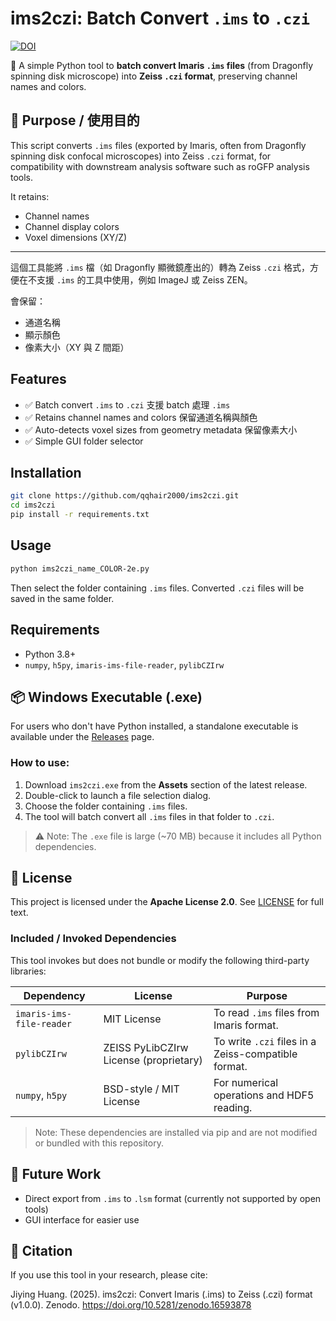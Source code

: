 # ims2czi: Batch Convert `.ims` to `.czi`
[![DOI](https://zenodo.org/badge/DOI/10.5281/zenodo.16593878.svg)](https://doi.org/10.5281/zenodo.16593878)

🧬 A simple Python tool to **batch convert Imaris `.ims` files** (from Dragonfly spinning disk microscope) into **Zeiss `.czi` format**, preserving channel names and colors.

## 🧾 Purpose / 使用目的

This script converts `.ims` files (exported by Imaris, often from Dragonfly spinning disk confocal microscopes) into Zeiss `.czi` format, for compatibility with downstream analysis software such as roGFP analysis tools.

It retains:
- Channel names
- Channel display colors
- Voxel dimensions (XY/Z)

---

這個工具能將 `.ims` 檔（如 Dragonfly 顯微鏡產出的）轉為 Zeiss `.czi` 格式，方便在不支援 `.ims` 的工具中使用，例如 ImageJ 或 Zeiss ZEN。

會保留：
- 通道名稱
- 顯示顏色
- 像素大小（XY 與 Z 間距）


## Features
- ✅ Batch convert `.ims` to `.czi` 支援 batch 處理 `.ims`
- ✅ Retains channel names and colors 保留通道名稱與顏色
- ✅ Auto-detects voxel sizes from geometry metadata 保留像素大小
- ✅ Simple GUI folder selector


## Installation

```bash
git clone https://github.com/qqhair2000/ims2czi.git
cd ims2czi
pip install -r requirements.txt
```


## Usage

```bash
python ims2czi_name_COLOR-2e.py
```

Then select the folder containing `.ims` files. Converted `.czi` files will be saved in the same folder.


## Requirements

- Python 3.8+
- `numpy`, `h5py`, `imaris-ims-file-reader`, `pylibCZIrw`

  
## 📦 Windows Executable (.exe)

For users who don't have Python installed, a standalone executable is available under the [Releases](https://github.com/qqhair2000/ims2czi/releases) page.

### How to use:
1. Download `ims2czi.exe` from the **Assets** section of the latest release.
2. Double-click to launch a file selection dialog.
3. Choose the folder containing `.ims` files.
4. The tool will batch convert all `.ims` files in that folder to `.czi`.

> ⚠️ Note: The `.exe` file is large (~70 MB) because it includes all Python dependencies.


## 📄 License

This project is licensed under the **Apache License 2.0**. See [LICENSE](./LICENSE) for full text.


### Included / Invoked Dependencies

This tool invokes but does not bundle or modify the following third-party libraries:

| Dependency                  | License                                     | Purpose                                                        |
|----------------------------|---------------------------------------------|----------------------------------------------------------------|
| `imaris-ims-file-reader`   | MIT License                                 | To read `.ims` files from Imaris format.                       |
| `pylibCZIrw`               | ZEISS PyLibCZIrw License (proprietary)      | To write `.czi` files in a Zeiss-compatible format.            |
| `numpy`, `h5py`            | BSD-style / MIT License                     | For numerical operations and HDF5 reading.                     |

> Note: These dependencies are installed via pip and are not modified or bundled with this repository.


## 🔧 Future Work

- Direct export from `.ims` to `.lsm` format (currently not supported by open tools)
- GUI interface for easier use
  
## 📘 Citation

If you use this tool in your research, please cite:

Jiying Huang. (2025). ims2czi: Convert Imaris (.ims) to Zeiss (.czi) format (v1.0.0). Zenodo. https://doi.org/10.5281/zenodo.16593878
